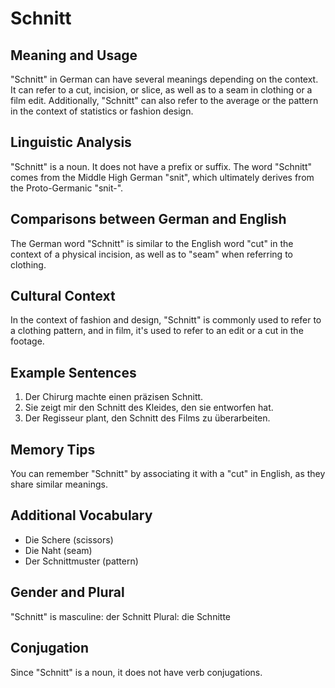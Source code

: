 # Schnitt
## Meaning and Usage
"Schnitt" in German can have several meanings depending on the context. It can refer to a cut, incision, or slice, as well as to a seam in clothing or a film edit. Additionally, "Schnitt" can also refer to the average or the pattern in the context of statistics or fashion design.

## Linguistic Analysis
"Schnitt" is a noun. It does not have a prefix or suffix. The word "Schnitt" comes from the Middle High German "snit", which ultimately derives from the Proto-Germanic "snit-".

## Comparisons between German and English
The German word "Schnitt" is similar to the English word "cut" in the context of a physical incision, as well as to "seam" when referring to clothing.

## Cultural Context
In the context of fashion and design, "Schnitt" is commonly used to refer to a clothing pattern, and in film, it's used to refer to an edit or a cut in the footage.

## Example Sentences
1. Der Chirurg machte einen präzisen Schnitt.
2. Sie zeigt mir den Schnitt des Kleides, den sie entworfen hat.
3. Der Regisseur plant, den Schnitt des Films zu überarbeiten.

## Memory Tips
You can remember "Schnitt" by associating it with a "cut" in English, as they share similar meanings.

## Additional Vocabulary
- Die Schere (scissors)
- Die Naht (seam)
- Der Schnittmuster (pattern)

## Gender and Plural
"Schnitt" is masculine: der Schnitt
Plural: die Schnitte

## Conjugation
Since "Schnitt" is a noun, it does not have verb conjugations.